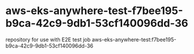 # aws-eks-anywhere-test-f7bee195-b9ca-42c9-9db1-53cf140096dd-36
repository for use with E2E test job aws-eks-anywhere-test:f7bee195-b9ca-42c9-9db1-53cf140096dd-36
